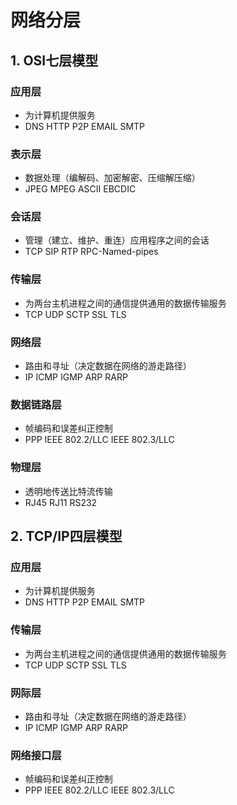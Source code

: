 # 网络分层
## 1. OSI七层模型
### 应用层
- 为计算机提供服务
- DNS HTTP P2P EMAIL SMTP
### 表示层
- 数据处理（编解码、加密解密、压缩解压缩）
- JPEG MPEG ASCII EBCDIC
### 会话层
- 管理（建立、维护、重连）应用程序之间的会话
- TCP SIP RTP RPC-Named-pipes
### 传输层
- 为两台主机进程之间的通信提供通用的数据传输服务
- TCP UDP SCTP SSL TLS
### 网络层
- 路由和寻址（决定数据在网络的游走路径）
- IP ICMP IGMP ARP RARP
### 数据链路层
- 帧编码和误差纠正控制
- PPP IEEE 802.2/LLC IEEE 802.3/LLC
### 物理层
- 透明地传送比特流传输
- RJ45 RJ11 RS232

## 2. TCP/IP四层模型
### 应用层
- 为计算机提供服务
- DNS HTTP P2P EMAIL SMTP
### 传输层
- 为两台主机进程之间的通信提供通用的数据传输服务
- TCP UDP SCTP SSL TLS
### 网际层
- 路由和寻址（决定数据在网络的游走路径）
- IP ICMP IGMP ARP RARP
### 网络接口层
- 帧编码和误差纠正控制
- PPP IEEE 802.2/LLC IEEE 802.3/LLC
